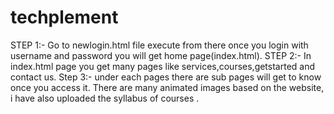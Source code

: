# techplement

STEP 1:- Go to newlogin.html file execute from there once you login with username and password you will get home page(index.html).
STEP 2:- In index.html page you get many pages like services,courses,getstarted and contact us.
Step 3:- under each pages there are sub pages will get to know once you access it.
There are many animated images based on the website, i have also uploaded the syllabus of courses .
